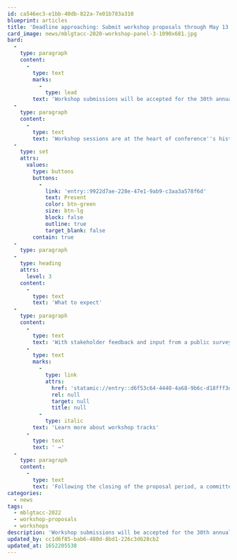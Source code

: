 ```yaml
---
id: ca546ec3-e1bb-40db-822a-7e01b783a310
blueprint: articles
title: 'Deadline approaching: Submit workshop proposals through May 13'
card_image: news/mblgtacc-2020-workshop-panel-3-1090x681.jpg
bard:
  -
    type: paragraph
    content:
      -
        type: text
        marks:
          -
            type: lead
        text: 'Workshop submissions will be accepted for the 30th annual MBLGTACC through Friday, May 13, 2022 at 11:59 p.m. EDT.'
  -
    type: paragraph
    content:
      -
        type: text
        text: 'Workshop sessions are at the heart of conference''s history and impact, bringing together students and higher ed pros from across the Midwest to learn and grow through the knowledge and experiences of their peers and mentors. We encourage anyone—students, staff, faculty, community organizers, and others—to consider what knowledge and experiences they can thoughtfully and confidently bring to a workshop of attendees, and to submit a proposal. '
  -
    type: set
    attrs:
      values:
        type: buttons
        buttons:
          -
            link: 'entry::9922d7ae-228e-47e1-9ab9-c3aa3a578f6d'
            text: Present
            color: btn-green
            size: btn-lg
            block: false
            outline: true
            target_blank: false
        contain: true
  -
    type: paragraph
  -
    type: heading
    attrs:
      level: 3
    content:
      -
        type: text
        text: 'What to expect'
  -
    type: paragraph
    content:
      -
        type: text
        text: 'With stakeholder feedback and input from a public survey, we previously selected and announced the tracks for the 30th annual conference. When you submit your proposal, you''ll be asked if your session should be considered for inclusion in any of the tracks. '
      -
        type: text
        marks:
          -
            type: link
            attrs:
              href: 'statamic://entry::d6f53c64-4440-4a68-9b6c-d18fff3d6834'
              rel: null
              target: null
              title: null
          -
            type: italic
        text: 'Learn more about workshop tracks'
      -
        type: text
        text: ' →'
  -
    type: paragraph
    content:
      -
        type: text
        text: 'Following the closing of the proposal period, a committee comprising students, staff, and advisors will review, rank, and select a slate of workshops for MBLGTACC 2022. Presenters will be notified in mid-July of the status of their proposals, and presenters of accepted workshops will be asked to confirm their intent to present at MBLGTACC and key information about their program.'
categories:
  - news
tags:
  - mblgtacc-2022
  - workshop-proposals
  - workshops
description: 'Workshop submissions will be accepted for the 30th annual MBLGTACC through Friday, May 13, 2022 at 11:59 p.m. EDT. Workshop sessions are at the heart of conference''s history and impact, bringing together students and higher ed pros from across the Midwest to learn and grow through the knowledge and experiences of their peers and mentors.'
updated_by: cc1d6f85-bab6-480d-8bd1-226c3d628cb2
updated_at: 1652205538
---
```

